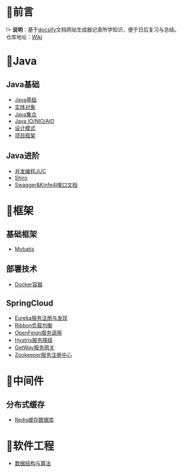 # 📢前言

!> **说明**：基于[docsify](https://docsify.js.org/#/zh-cn/?id=docsify)文档网站生成器记录所学知识，便于日后复习与总结。<br>仓库地址：[Wiki](https://github.com/xuliyaheizi/docsify_wiki)

# 🎯Java

## Java基础
* [Java基础](/Java/语法基础)
* [实体对象](/Java/实体对象(Bean))
* [Java集合](/Java/集合)
* [Java IO/NIO/AIO](/Java/IO_Nio_Aio)
* [设计模式](/Java/设计模式)
* [项目框架](/Java/项目框架)

## Java进阶
* [并发编程JUC](/Java/并发编程JUC)
* [Shiro](/Java/Shiro)
* [Swagger&Kinfe4j接口文档](/Java/Swagger%26Kinfe4j)

# 🥊框架

## 基础框架
* [Mybatis](/Java/Mybatis)

## 部署技术

- [Docker容器](/框架/Docker)

## SpringCloud

* [Eureka服务注册与发现](/框架/Eureka.md)
* [Ribbon负载均衡](/框架/Ribbon.md)
* [OpenFeign服务调用](/框架/OpenFeign.md)
* [Hystrix服务降级](/框架/Hystrix.md)
* [GetWay服务网关](/框架/GetWay.md)
* [Zookeeper服务注册中心](/框架/Zookeeper.md)

# 🍳中间件

## 分布式缓存
- [Redis缓存数据库](/框架/Redis.md)

# 🧸软件工程

- [数据结构与算法](/软件工程/数据结构与算法)
